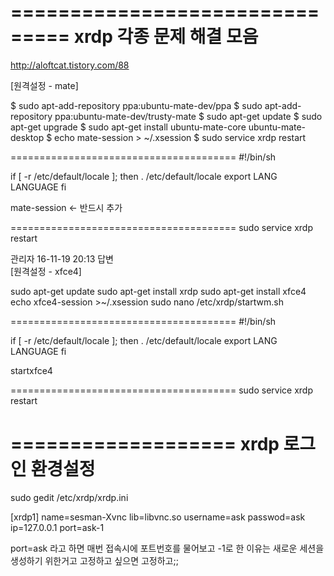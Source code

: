 

=============================== 
xrdp 각종 문제 해결 모음 
=============================== 

http://aloftcat.tistory.com/88 



[원격설정 - mate] 

$ sudo apt-add-repository ppa:ubuntu-mate-dev/ppa 
$ sudo apt-add-repository ppa:ubuntu-mate-dev/trusty-mate 
$ sudo apt-get update 
$ sudo apt-get upgrade 
$ sudo apt-get install ubuntu-mate-core ubuntu-mate-desktop 
$ echo mate-session > ~/.xsession 
$ sudo service xrdp restart 

======================================= 
#!/bin/sh 

if [ -r /etc/default/locale ]; then 
  . /etc/default/locale 
  export LANG LANGUAGE 
fi 

mate-session <- 반드시 추가 

======================================= 
sudo service xrdp restart

관리자 16-11-19 20:13 답변  
[원격설정 - xfce4] 

sudo apt-get update 
sudo apt-get install xrdp 
sudo apt-get install xfce4 
echo xfce4-session >~/.xsession 
sudo nano /etc/xrdp/startwm.sh 

======================================= 
#!/bin/sh 

if [ -r /etc/default/locale ]; then 
  . /etc/default/locale 
  export LANG LANGUAGE 
fi 

startxfce4 

======================================= 
sudo service xrdp restart






=================== 
xrdp 로그인 환경설정 
=================== 

sudo gedit /etc/xrdp/xrdp.ini 

[xrdp1] 
name=sesman-Xvnc 
lib=libvnc.so 
username=ask 
passwod=ask 
ip=127.0.0.1 
port=ask-1 


port=ask 라고 하면 매번 접속시에 포트번호를 물어보고 
-1로 한 이유는 새로운 세션을 생성하기 위한거고 
고정하고 싶으면 고정하고;;






